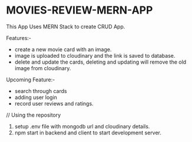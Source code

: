 # MOVIES-REVIEW-MERN-APP

This App Uses MERN Stack to create CRUD App.

Features:-

-   create a new movie card with an image.
-   image is uploaded to cloudinary and the link is saved to database.
-   delete and update the cards, deleting and updating will remove the old image from cloudinary.

Upcoming Feature:-

-   search through cards
-   adding user login
-   record user reviews and ratings.

// Using the repository

1. setup .env file with mongodb url and cloudinary details.
2. npm start in backend and client to start development server.
